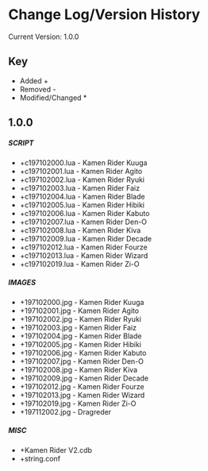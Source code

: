 # Change Log/Version History
Current Version: 1.0.0

## Key
- Added +
- Removed -
- Modified/Changed *

## 1.0.0
##### SCRIPT
- +c197102000.lua - Kamen Rider Kuuga
- +c197102001.lua - Kamen Rider Agito
- +c197102002.lua - Kamen Rider Ryuki
- +c197102003.lua - Kamen Rider Faiz
- +c197102004.lua - Kamen Rider Blade
- +c197102005.lua - Kamen Rider Hibiki
- +c197102006.lua - Kamen Rider Kabuto
- +c197102007.lua - Kamen Rider Den-O
- +c197102008.lua - Kamen Rider Kiva
- +c197102009.lua - Kamen Rider Decade
- +c197102012.lua - Kamen Rider Fourze
- +c197102013.lua - Kamen Rider Wizard
- +c197102019.lua - Kamen Rider Zi-O

##### IMAGES
- +197102000.jpg - Kamen Rider Kuuga
- +197102001.jpg - Kamen Rider Agito
- +197102002.jpg - Kamen Rider Ryuki
- +197102003.jpg - Kamen Rider Faiz
- +197102004.jpg - Kamen Rider Blade
- +197102005.jpg - Kamen Rider Hibiki
- +197102006.jpg - Kamen Rider Kabuto
- +197102007.jpg - Kamen Rider Den-O
- +197102008.jpg - Kamen Rider Kiva
- +197102009.jpg - Kamen Rider Decade
- +197102012.jpg - Kamen Rider Fourze
- +197102013.jpg - Kamen Rider Wizard
- +197102019.jpg - Kamen Rider Zi-O
- +197112002.jpg - Dragreder

##### MISC
- +Kamen Rider V2.cdb
- +string.conf
